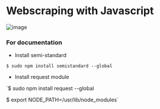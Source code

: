 # Webscraping with Javascript

![image](https://github.com/Stellanwae/alx-higher_level_programming/assets/99267699/e27e23bc-6579-4efe-b0de-f4a326ba542d)

### For documentation

- Install semi-standard

`$ sudo npm install semistandard --global`

- Install request module

`$ sudo npm install request --global
 
 $ export NODE_PATH=/usr/lib/node_modules`
